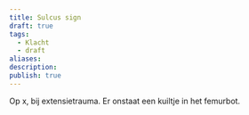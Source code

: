```yaml
---
title: Sulcus sign
draft: true
tags:
  - Klacht
  - draft
aliases: 
description: 
publish: true
---
```


Op x, bij extensietrauma. Er onstaat een kuiltje in het femurbot. 
